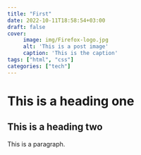 ```yaml
---
title: "First"
date: 2022-10-11T18:58:54+03:00
draft: false
cover:
     image: img/Firefox-logo.jpg
     alt: 'This is a post image'
     caption: 'This is the caption'
tags: ["html", "css"]
categories: ["tech"]
---
```


# This is a heading one
## This is a heading two

This is a paragraph.
